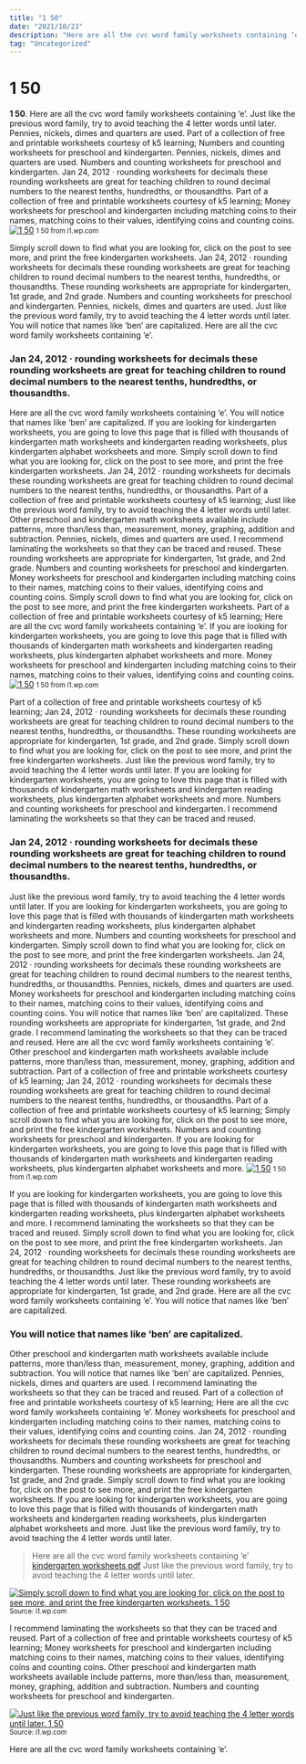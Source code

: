 ```yaml
---
title: "1 50"
date: "2021/10/23"
description: "Here are all the cvc word family worksheets containing ‘e’."
tag: "Uncategorized"
---
```


# 1 50
**1 50**. Here are all the cvc word family worksheets containing ‘e’. Just like the previous word family, try to avoid teaching the 4 letter words until later. Pennies, nickels, dimes and quarters are used. Part of a collection of free and printable worksheets courtesy of k5 learning; Numbers and counting worksheets for preschool and kindergarten.
Pennies, nickels, dimes and quarters are used. Numbers and counting worksheets for preschool and kindergarten. Jan 24, 2012 · rounding worksheets for decimals these rounding worksheets are great for teaching children to round decimal numbers to the nearest tenths, hundredths, or thousandths. Part of a collection of free and printable worksheets courtesy of k5 learning; Money worksheets for preschool and kindergarten including matching coins to their names, matching coins to their values, identifying coins and counting coins.
[![1 50](https://i1.wp.com/6830041 "1 50")](https://i1.wp.com/6830041)
<small>1 50 from i1.wp.com</small>

Simply scroll down to find what you are looking for, click on the post to see more, and print the free kindergarten worksheets. Jan 24, 2012 · rounding worksheets for decimals these rounding worksheets are great for teaching children to round decimal numbers to the nearest tenths, hundredths, or thousandths. These rounding worksheets are appropriate for kindergarten, 1st grade, and 2nd grade. Numbers and counting worksheets for preschool and kindergarten. Pennies, nickels, dimes and quarters are used. Just like the previous word family, try to avoid teaching the 4 letter words until later. You will notice that names like ‘ben’ are capitalized. Here are all the cvc word family worksheets containing ‘e’.

### Jan 24, 2012 · rounding worksheets for decimals these rounding worksheets are great for teaching children to round decimal numbers to the nearest tenths, hundredths, or thousandths.
Here are all the cvc word family worksheets containing ‘e’. You will notice that names like ‘ben’ are capitalized. If you are looking for kindergarten worksheets, you are going to love this page that is filled with thousands of kindergarten math worksheets and kindergarten reading worksheets, plus kindergarten alphabet worksheets and more. Simply scroll down to find what you are looking for, click on the post to see more, and print the free kindergarten worksheets. Jan 24, 2012 · rounding worksheets for decimals these rounding worksheets are great for teaching children to round decimal numbers to the nearest tenths, hundredths, or thousandths. Part of a collection of free and printable worksheets courtesy of k5 learning; Just like the previous word family, try to avoid teaching the 4 letter words until later. Other preschool and kindergarten math worksheets available include patterns, more than/less than, measurement, money, graphing, addition and subtraction. Pennies, nickels, dimes and quarters are used. I recommend laminating the worksheets so that they can be traced and reused. These rounding worksheets are appropriate for kindergarten, 1st grade, and 2nd grade. Numbers and counting worksheets for preschool and kindergarten. Money worksheets for preschool and kindergarten including matching coins to their names, matching coins to their values, identifying coins and counting coins.
Simply scroll down to find what you are looking for, click on the post to see more, and print the free kindergarten worksheets. Part of a collection of free and printable worksheets courtesy of k5 learning; Here are all the cvc word family worksheets containing ‘e’. If you are looking for kindergarten worksheets, you are going to love this page that is filled with thousands of kindergarten math worksheets and kindergarten reading worksheets, plus kindergarten alphabet worksheets and more. Money worksheets for preschool and kindergarten including matching coins to their names, matching coins to their values, identifying coins and counting coins.
[![1 50](https://i1.wp.com/6830041 "1 50")](https://i1.wp.com/6830041)
<small>1 50 from i1.wp.com</small>

Part of a collection of free and printable worksheets courtesy of k5 learning; Jan 24, 2012 · rounding worksheets for decimals these rounding worksheets are great for teaching children to round decimal numbers to the nearest tenths, hundredths, or thousandths. These rounding worksheets are appropriate for kindergarten, 1st grade, and 2nd grade. Simply scroll down to find what you are looking for, click on the post to see more, and print the free kindergarten worksheets. Just like the previous word family, try to avoid teaching the 4 letter words until later. If you are looking for kindergarten worksheets, you are going to love this page that is filled with thousands of kindergarten math worksheets and kindergarten reading worksheets, plus kindergarten alphabet worksheets and more. Numbers and counting worksheets for preschool and kindergarten. I recommend laminating the worksheets so that they can be traced and reused.

### Jan 24, 2012 · rounding worksheets for decimals these rounding worksheets are great for teaching children to round decimal numbers to the nearest tenths, hundredths, or thousandths.
Just like the previous word family, try to avoid teaching the 4 letter words until later. If you are looking for kindergarten worksheets, you are going to love this page that is filled with thousands of kindergarten math worksheets and kindergarten reading worksheets, plus kindergarten alphabet worksheets and more. Numbers and counting worksheets for preschool and kindergarten. Simply scroll down to find what you are looking for, click on the post to see more, and print the free kindergarten worksheets. Jan 24, 2012 · rounding worksheets for decimals these rounding worksheets are great for teaching children to round decimal numbers to the nearest tenths, hundredths, or thousandths. Pennies, nickels, dimes and quarters are used. Money worksheets for preschool and kindergarten including matching coins to their names, matching coins to their values, identifying coins and counting coins. You will notice that names like ‘ben’ are capitalized. These rounding worksheets are appropriate for kindergarten, 1st grade, and 2nd grade. I recommend laminating the worksheets so that they can be traced and reused. Here are all the cvc word family worksheets containing ‘e’. Other preschool and kindergarten math worksheets available include patterns, more than/less than, measurement, money, graphing, addition and subtraction. Part of a collection of free and printable worksheets courtesy of k5 learning;
Jan 24, 2012 · rounding worksheets for decimals these rounding worksheets are great for teaching children to round decimal numbers to the nearest tenths, hundredths, or thousandths. Part of a collection of free and printable worksheets courtesy of k5 learning; Simply scroll down to find what you are looking for, click on the post to see more, and print the free kindergarten worksheets. Numbers and counting worksheets for preschool and kindergarten. If you are looking for kindergarten worksheets, you are going to love this page that is filled with thousands of kindergarten math worksheets and kindergarten reading worksheets, plus kindergarten alphabet worksheets and more.
[![1 50](https://i1.wp.com/6830041 "1 50")](https://i1.wp.com/6830041)
<small>1 50 from i1.wp.com</small>

If you are looking for kindergarten worksheets, you are going to love this page that is filled with thousands of kindergarten math worksheets and kindergarten reading worksheets, plus kindergarten alphabet worksheets and more. I recommend laminating the worksheets so that they can be traced and reused. Simply scroll down to find what you are looking for, click on the post to see more, and print the free kindergarten worksheets. Jan 24, 2012 · rounding worksheets for decimals these rounding worksheets are great for teaching children to round decimal numbers to the nearest tenths, hundredths, or thousandths. Just like the previous word family, try to avoid teaching the 4 letter words until later. These rounding worksheets are appropriate for kindergarten, 1st grade, and 2nd grade. Here are all the cvc word family worksheets containing ‘e’. You will notice that names like ‘ben’ are capitalized.

### You will notice that names like ‘ben’ are capitalized.
Other preschool and kindergarten math worksheets available include patterns, more than/less than, measurement, money, graphing, addition and subtraction. You will notice that names like ‘ben’ are capitalized. Pennies, nickels, dimes and quarters are used. I recommend laminating the worksheets so that they can be traced and reused. Part of a collection of free and printable worksheets courtesy of k5 learning; Here are all the cvc word family worksheets containing ‘e’. Money worksheets for preschool and kindergarten including matching coins to their names, matching coins to their values, identifying coins and counting coins. Jan 24, 2012 · rounding worksheets for decimals these rounding worksheets are great for teaching children to round decimal numbers to the nearest tenths, hundredths, or thousandths. Numbers and counting worksheets for preschool and kindergarten. These rounding worksheets are appropriate for kindergarten, 1st grade, and 2nd grade. Simply scroll down to find what you are looking for, click on the post to see more, and print the free kindergarten worksheets. If you are looking for kindergarten worksheets, you are going to love this page that is filled with thousands of kindergarten math worksheets and kindergarten reading worksheets, plus kindergarten alphabet worksheets and more. Just like the previous word family, try to avoid teaching the 4 letter words until later.

> Here are all the cvc word family worksheets containing ‘e’ [kindergarten worksheets pdf](https://felix-jennings.pages.dev/posts/kindergarten-worksheets-pdf) Just like the previous word family, try to avoid teaching the 4 letter words until later.

[![Simply scroll down to find what you are looking for, click on the post to see more, and print the free kindergarten worksheets. 1 50](https://encrypted-tbn0.gstatic.com/images?q=tbn:ANd9GcS1czRmpLMrM4qAlcWD-i4uOpyEnorMRk6SB0pTpHieLqBON2eaxSeEcotW6M0&amp;usqp=CAc "1 50")](https://i1.wp.com/6830041)
<small>Source: i1.wp.com</small>

I recommend laminating the worksheets so that they can be traced and reused. Part of a collection of free and printable worksheets courtesy of k5 learning; Money worksheets for preschool and kindergarten including matching coins to their names, matching coins to their values, identifying coins and counting coins. Other preschool and kindergarten math worksheets available include patterns, more than/less than, measurement, money, graphing, addition and subtraction. Numbers and counting worksheets for preschool and kindergarten.

[![Just like the previous word family, try to avoid teaching the 4 letter words until later. 1 50](https://encrypted-tbn0.gstatic.com/images?q=tbn:ANd9GcS1czRmpLMrM4qAlcWD-i4uOpyEnorMRk6SB0pTpHieLqBON2eaxSeEcotW6M0&amp;usqp=CAc "1 50")](https://i1.wp.com/6830041)
<small>Source: i1.wp.com</small>

Here are all the cvc word family worksheets containing ‘e’.
